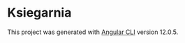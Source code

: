 # Ksiegarnia

This project was generated with [Angular CLI](https://github.com/angular/angular-cli) version 12.0.5.
